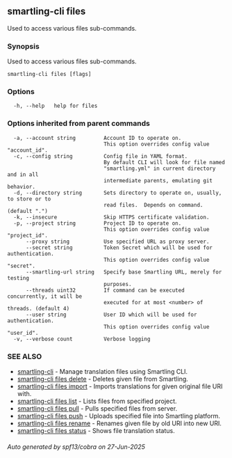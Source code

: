 ## smartling-cli files

Used to access various files sub-commands.

### Synopsis

Used to access various files sub-commands.

```
smartling-cli files [flags]
```

### Options

```
  -h, --help   help for files
```

### Options inherited from parent commands

```
  -a, --account string         Account ID to operate on.
                               This option overrides config value "account_id".
  -c, --config string          Config file in YAML format.
                               By default CLI will look for file named
                               "smartling.yml" in current directory and in all
                               intermediate parents, emulating git behavior.
  -d, --directory string       Sets directory to operate on, usually, to store or to
                               read files.  Depends on command. (default ".")
  -k, --insecure               Skip HTTPS certificate validation.
  -p, --project string         Project ID to operate on.
                               This option overrides config value "project_id".
      --proxy string           Use specified URL as proxy server.
      --secret string          Token Secret which will be used for authentication.
                               This option overrides config value "secret".
      --smartling-url string   Specify base Smartling URL, merely for testing
                               purposes.
      --threads uint32         If command can be executed concurrently, it will be
                               executed for at most <number> of threads. (default 4)
      --user string            User ID which will be used for authentication.
                               This option overrides config value "user_id".
  -v, --verbose count          Verbose logging
```

### SEE ALSO

* [smartling-cli](smartling-cli.md)	 - Manage translation files using Smartling CLI.
* [smartling-cli files delete](smartling-cli_files_delete.md)	 - Deletes given file from Smartling.
* [smartling-cli files import](smartling-cli_files_import.md)	 - Imports translations for given original file URI with.
* [smartling-cli files list](smartling-cli_files_list.md)	 - Lists files from specified project.
* [smartling-cli files pull](smartling-cli_files_pull.md)	 - Pulls specified files from server.
* [smartling-cli files push](smartling-cli_files_push.md)	 - Uploads specified file into Smartling platform.
* [smartling-cli files rename](smartling-cli_files_rename.md)	 - Renames given file by old URI into new URI.
* [smartling-cli files status](smartling-cli_files_status.md)	 - Shows file translation status.

###### Auto generated by spf13/cobra on 27-Jun-2025
